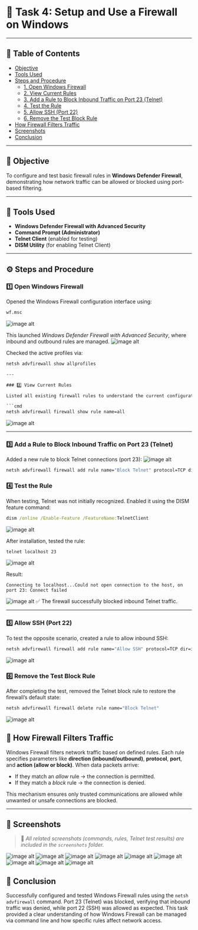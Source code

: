 # 🔐 Task 4: Setup and Use a Firewall on Windows

---

## 📑 Table of Contents
- [Objective](#objective)
- [Tools Used](#tools-used)
- [Steps and Procedure](#steps-and-procedure)
  - [1. Open Windows Firewall](#1-open-windows-firewall)
  - [2. View Current Rules](#2-view-current-rules)
  - [3. Add a Rule to Block Inbound Traffic on Port 23 (Telnet)](#3-add-a-rule-to-block-inbound-traffic-on-port-23-telnet)
  - [4. Test the Rule](#4-test-the-rule)
  - [5. Allow SSH (Port 22)](#5-allow-ssh-port-22)
  - [6. Remove the Test Block Rule](#6-remove-the-test-block-rule)
- [How Firewall Filters Traffic](#how-firewall-filters-traffic)
- [Screenshots](#screenshots)
- [Conclusion](#conclusion)

---

## 🎯 Objective
To configure and test basic firewall rules in **Windows Defender Firewall**, demonstrating how network traffic can be allowed or blocked using port-based filtering.

---

## 🧰 Tools Used
- **Windows Defender Firewall with Advanced Security**
- **Command Prompt (Administrator)**
- **Telnet Client** (enabled for testing)
- **DISM Utility** (for enabling Telnet Client)

---

## ⚙️ Steps and Procedure

### 1️⃣ Open Windows Firewall
Opened the Windows Firewall configuration interface using:
```cmd
wf.msc
````
![image alt](https://github.com/ujwalrbhattarai/Defensive_Cybersecurity/blob/45e3c517588d2262560a9934e6f4de6675ad4820/task4/Screenshot%202025-10-29%20181529.png)

This launched *Windows Defender Firewall with Advanced Security*, where inbound and outbound rules are managed.
![image alt](https://github.com/ujwalrbhattarai/Defensive_Cybersecurity/blob/main/task4/Screenshot%202025-10-29%20182104.png?raw=true)

Checked the active profiles via:

```cmd
netsh advfirewall show allprofiles

---

### 2️⃣ View Current Rules

Listed all existing firewall rules to understand the current configuration.

```cmd
netsh advfirewall firewall show rule name=all
```
![image alt](https://github.com/ujwalrbhattarai/Defensive_Cybersecurity/blob/main/task4/Screenshot%202025-10-29%20181743.png?raw=true)

---

### 3️⃣ Add a Rule to Block Inbound Traffic on Port 23 (Telnet)

Added a new rule to block Telnet connections (port 23):
![image alt](https://github.com/ujwalrbhattarai/Defensive_Cybersecurity/blob/main/task4/Screenshot%202025-10-29%20182056.png?raw=true)

```cmd
netsh advfirewall firewall add rule name="Block Telnet" protocol=TCP dir=in localport=23 action=block
```

### 4️⃣ Test the Rule

When testing, Telnet was not initially recognized.
Enabled it using the DISM feature command:

```cmd
dism /online /Enable-Feature /FeatureName:TelnetClient
```
![image alt](https://github.com/ujwalrbhattarai/Defensive_Cybersecurity/blob/main/task4/Screenshot%202025-10-29%20182351.png?raw=true)

After installation, tested the rule:

```cmd
telnet localhost 23
```
![image alt](https://github.com/ujwalrbhattarai/Defensive_Cybersecurity/blob/main/task4/Screenshot%202025-10-29%20182452.png?raw=true)

Result:

```
Connecting to localhost...Could not open connection to the host, on port 23: Connect failed
```
![image alt](https://github.com/ujwalrbhattarai/Defensive_Cybersecurity/blob/main/task4/Screenshot%202025-10-29%20182520.png?raw=true)
✅ The firewall successfully blocked inbound Telnet traffic.

---

### 5️⃣ Allow SSH (Port 22)

To test the opposite scenario, created a rule to allow inbound SSH:

```cmd
netsh advfirewall firewall add rule name="Allow SSH" protocol=TCP dir=in localport=22 action=allow
```
![image alt](https://github.com/ujwalrbhattarai/Defensive_Cybersecurity/blob/main/task4/Screenshot%202025-10-29%20182651.png?raw=true)

### 6️⃣ Remove the Test Block Rule

After completing the test, removed the Telnet block rule to restore the firewall’s default state:

```cmd
netsh advfirewall firewall delete rule name="Block Telnet"
```
![image alt](https://github.com/ujwalrbhattarai/Defensive_Cybersecurity/blob/main/task4/Screenshot%202025-10-29%20182722.png?raw=true)


## 🧠 How Firewall Filters Traffic

Windows Firewall filters network traffic based on defined rules.
Each rule specifies parameters like **direction (inbound/outbound)**, **protocol**, **port**, and **action (allow or block)**.
When data packets arrive:

* If they match an *allow* rule → the connection is permitted.
* If they match a *block* rule → the connection is denied.

This mechanism ensures only trusted communications are allowed while unwanted or unsafe connections are blocked.

---

## 📸 Screenshots

> 📂 *All related screenshots (commands, rules, Telnet test results) are included in the `screenshots` folder.*

![image alt](https://github.com/ujwalrbhattarai/Defensive_Cybersecurity/blob/45e3c517588d2262560a9934e6f4de6675ad4820/task4/Screenshot%202025-10-29%20181529.png)
![image alt](https://github.com/ujwalrbhattarai/Defensive_Cybersecurity/blob/main/task4/Screenshot%202025-10-29%20182104.png?raw=true)
![image alt](https://github.com/ujwalrbhattarai/Defensive_Cybersecurity/blob/main/task4/Screenshot%202025-10-29%20181743.png?raw=true)
![image alt](https://github.com/ujwalrbhattarai/Defensive_Cybersecurity/blob/main/task4/Screenshot%202025-10-29%20182056.png?raw=true)
![image alt](https://github.com/ujwalrbhattarai/Defensive_Cybersecurity/blob/main/task4/Screenshot%202025-10-29%20182351.png?raw=true)
![image alt](https://github.com/ujwalrbhattarai/Defensive_Cybersecurity/blob/main/task4/Screenshot%202025-10-29%20182452.png?raw=true)
![image alt](https://github.com/ujwalrbhattarai/Defensive_Cybersecurity/blob/main/task4/Screenshot%202025-10-29%20182520.png?raw=true)
![image alt](https://github.com/ujwalrbhattarai/Defensive_Cybersecurity/blob/main/task4/Screenshot%202025-10-29%20182651.png?raw=true)
![image alt](https://github.com/ujwalrbhattarai/Defensive_Cybersecurity/blob/main/task4/Screenshot%202025-10-29%20182722.png?raw=true)

## 🏁 Conclusion

Successfully configured and tested Windows Firewall rules using the `netsh advfirewall` command.
Port 23 (Telnet) was blocked, verifying that inbound traffic was denied, while port 22 (SSH) was allowed as expected.
This task provided a clear understanding of how Windows Firewall can be managed via command line and how specific rules affect network access.

